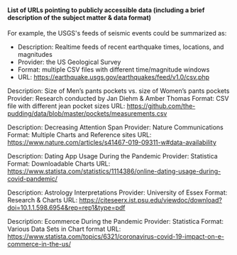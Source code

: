 #### List of URLs pointing to publicly accessible data (including a brief description of the subject matter & data format)

For example, the USGS's feeds of seismic events could be summarized as:

- Description: Realtime feeds of recent earthquake times, locations, and magnitudes
- Provider: the US Geological Survey
- Format: multiple CSV files with different time/magnitude windows
- URL: https://earthquake.usgs.gov/earthquakes/feed/v1.0/csv.php

Description: Size of Men’s pants pockets vs. size of Women’s pants pockets
Provider: Research conducted by Jan Diehm & Amber Thomas
Format: CSV file with different jean pocket sizes
URL: https://github.com/the-pudding/data/blob/master/pockets/measurements.csv

Description: Decreasing Attention Span
Provider: Nature Communications
Format: Multiple Charts and Reference sites
URL: https://www.nature.com/articles/s41467-019-09311-w#data-availability

Description: Dating App Usage During the Pandemic
Provider: Statistica
Format: Downloadable Charts
URL: https://www.statista.com/statistics/1114386/online-dating-usage-during-covid-pandemic/

Description: Astrology Interpretations
Provider: University of Essex
Format: Research & Charts
URL: https://citeseerx.ist.psu.edu/viewdoc/download?doi=10.1.1.598.6954&rep=rep1&type=pdf

Description: Ecommerce During the Pandemic
Provider: Statistica
Format: Various Data Sets in Chart format
URL: https://www.statista.com/topics/6321/coronavirus-covid-19-impact-on-e-commerce-in-the-us/
